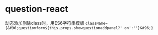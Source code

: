 # question-react
动态添加删除class时，用ES6字符串模版
`className={&#96;questionform${this.props.showquestionaddpanel?' on':''}&#96;}`
